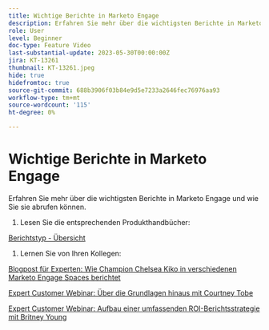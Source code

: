 ```yaml
---
title: Wichtige Berichte in Marketo Engage
description: Erfahren Sie mehr über die wichtigsten Berichte in Marketo Engage und wie Sie sie abrufen können.
role: User
level: Beginner
doc-type: Feature Video
last-substantial-update: 2023-05-30T00:00:00Z
jira: KT-13261
thumbnail: KT-13261.jpeg
hide: true
hidefromtoc: true
source-git-commit: 688b3906f03b84e9d5e7233a2646fec76976aa93
workflow-type: tm+mt
source-wordcount: '115'
ht-degree: 0%

---
```



# Wichtige Berichte in Marketo Engage

Erfahren Sie mehr über die wichtigsten Berichte in Marketo Engage und wie Sie sie abrufen können.

1. Lesen Sie die entsprechenden Produkthandbücher:

[Berichtstyp - Übersicht](https://experienceleague.adobe.com/docs/marketo/using/product-docs/reporting/basic-reporting/report-types/report-type-overview.html?lang=en)

1. Lernen Sie von Ihren Kollegen:

[Blogpost für Experten: Wie Champion Chelsea Kiko in verschiedenen Marketo Engage Spaces berichtet](https://nation.marketo.com/t5/product-blogs/how-marketo-champion-chelsea-kiko-reports-in-various-marketo/ba-p/242627)

[Expert Customer Webinar: Über die Grundlagen hinaus mit Courtney Tobe](https://nation.marketo.com/t5/product-blogs/on-demand-webinar-beyond-the-basics-marketo-reporting/ba-p/302116)

[Expert Customer Webinar: Aufbau einer umfassenden ROI-Berichtsstrategie mit Britney Young](https://nation.marketo.com/t5/product-blogs/on-demand-webinar-rounding-out-your-reporting-how-to-build-a/ba-p/319082)
